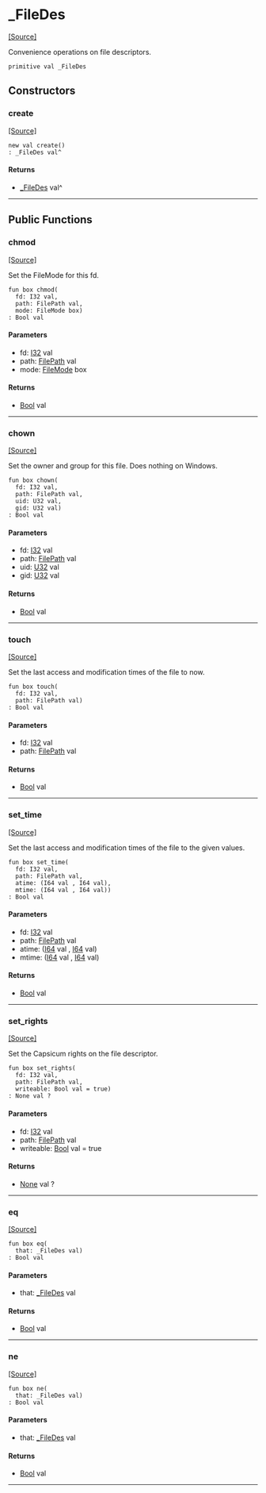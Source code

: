 # _FileDes
<span class="source-link">[[Source]](src/files/_file_des.md#L4)</span>

Convenience operations on file descriptors.


```pony
primitive val _FileDes
```

## Constructors

### create
<span class="source-link">[[Source]](src/files/_file_des.md#L4)</span>


```pony
new val create()
: _FileDes val^
```

#### Returns

* [_FileDes](files-_FileDes.md) val^

---

## Public Functions

### chmod
<span class="source-link">[[Source]](src/files/_file_des.md#L8)</span>


Set the FileMode for this fd.


```pony
fun box chmod(
  fd: I32 val,
  path: FilePath val,
  mode: FileMode box)
: Bool val
```
#### Parameters

*   fd: [I32](builtin-I32.md) val
*   path: [FilePath](files-FilePath.md) val
*   mode: [FileMode](files-FileMode.md) box

#### Returns

* [Bool](builtin-Bool.md) val

---

### chown
<span class="source-link">[[Source]](src/files/_file_des.md#L22)</span>


Set the owner and group for this file. Does nothing on Windows.


```pony
fun box chown(
  fd: I32 val,
  path: FilePath val,
  uid: U32 val,
  gid: U32 val)
: Bool val
```
#### Parameters

*   fd: [I32](builtin-I32.md) val
*   path: [FilePath](files-FilePath.md) val
*   uid: [U32](builtin-U32.md) val
*   gid: [U32](builtin-U32.md) val

#### Returns

* [Bool](builtin-Bool.md) val

---

### touch
<span class="source-link">[[Source]](src/files/_file_des.md#L36)</span>


Set the last access and modification times of the file to now.


```pony
fun box touch(
  fd: I32 val,
  path: FilePath val)
: Bool val
```
#### Parameters

*   fd: [I32](builtin-I32.md) val
*   path: [FilePath](files-FilePath.md) val

#### Returns

* [Bool](builtin-Bool.md) val

---

### set_time
<span class="source-link">[[Source]](src/files/_file_des.md#L42)</span>


Set the last access and modification times of the file to the given values.


```pony
fun box set_time(
  fd: I32 val,
  path: FilePath val,
  atime: (I64 val , I64 val),
  mtime: (I64 val , I64 val))
: Bool val
```
#### Parameters

*   fd: [I32](builtin-I32.md) val
*   path: [FilePath](files-FilePath.md) val
*   atime: ([I64](builtin-I64.md) val , [I64](builtin-I64.md) val)
*   mtime: ([I64](builtin-I64.md) val , [I64](builtin-I64.md) val)

#### Returns

* [Bool](builtin-Bool.md) val

---

### set_rights
<span class="source-link">[[Source]](src/files/_file_des.md#L65)</span>


Set the Capsicum rights on the file descriptor.


```pony
fun box set_rights(
  fd: I32 val,
  path: FilePath val,
  writeable: Bool val = true)
: None val ?
```
#### Parameters

*   fd: [I32](builtin-I32.md) val
*   path: [FilePath](files-FilePath.md) val
*   writeable: [Bool](builtin-Bool.md) val = true

#### Returns

* [None](builtin-None.md) val ?

---

### eq
<span class="source-link">[[Source]](src/files/_file_des.md#L8)</span>


```pony
fun box eq(
  that: _FileDes val)
: Bool val
```
#### Parameters

*   that: [_FileDes](files-_FileDes.md) val

#### Returns

* [Bool](builtin-Bool.md) val

---

### ne
<span class="source-link">[[Source]](src/files/_file_des.md#L8)</span>


```pony
fun box ne(
  that: _FileDes val)
: Bool val
```
#### Parameters

*   that: [_FileDes](files-_FileDes.md) val

#### Returns

* [Bool](builtin-Bool.md) val

---

